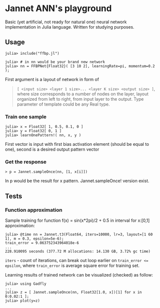 # Jannet ANN's playground

 Basic (yet artificial, not ready for natural one) neural network implementation in Julia language. Written for studying purposes.

## Usage

```
julia> include("ffbp.jl")

julia> # in nn would be your brand new network
julia> nn = FFBPNet{Float32}( [3 10 2], learningRate=pi, momentum=0.2 );

```
First argument is a layout of network in form of 
> `[ <input size> <layer 1 size>... <layer K size> <output size> ]`,
where size corresponds to a number of nodes on the layer, layout organized from left to right, 
from input layer to the output. Type parameter of template could be any Real type.

### Train one sample
```
julia> x = Float32[ 1, 0.5, 0.1, 0 ]
julia> y = Float32[ 0, 1 ]
julia> learnOnePattern!( nn, x, y )
```
First vector is input with first bias activation element (should be equal to one), second is a desired output pattern vector

### Get the response
```
> p = Jannet.sampleOnce(nn, [1, x[i]])
```
In p would be the result for x pattern.  Jannet.sampleOnce! version exist.

## Tests

### Function approximation

Sample training for function f(x) = sin(x*2pi)/2 + 0.5 in interval for x:[0,1]  approximation:

```
julia> @time nn = Jannet.t3(Float64, iters=10000, lr=3, layout=[1 60 1], m = 0.3, epsilon=5e-6);
train_error = 9.063752343964018e-6
...
228.910095 seconds (377.72 M allocations: 14.130 GB, 3.72% gc time)
```
`iters` - count of iterations, can break out loop earlier on `train_error <= epsilon`, where `train_error` 
is average square error for training set.

Learning results of trained network can be visualized (checked) as follow:
```
julia> using Gadfly
...
julia> z = [ Jannet.sampleOnce(nn, Float32[1.0, x])[1] for x in 0:0.02:1 ];
julia> plot(y=z)
```
